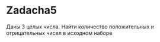 # Zadacha5
Даны 3 целых числа. Найти количество положительных и отрицательных
чисел в исходном наборе
